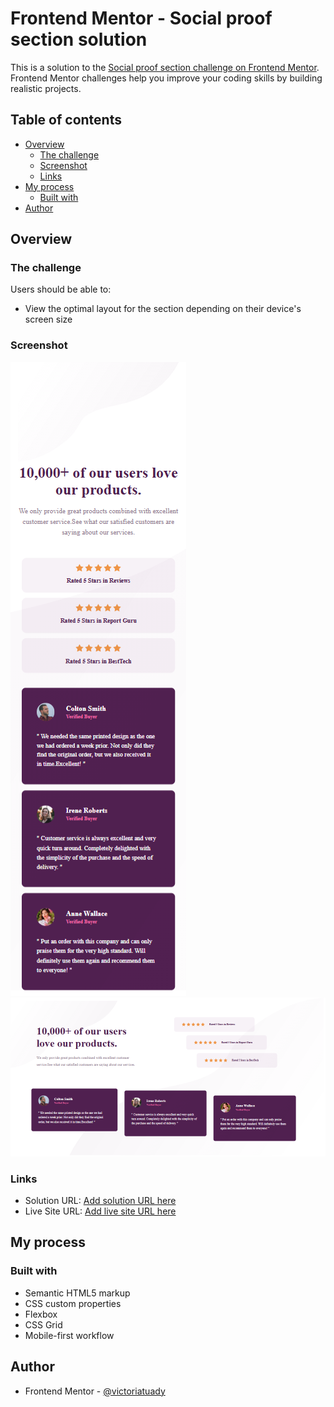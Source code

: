 # Frontend Mentor - Social proof section solution

This is a solution to the [Social proof section challenge on Frontend Mentor](https://www.frontendmentor.io/challenges/social-proof-section-6e0qTv_bA). Frontend Mentor challenges help you improve your coding skills by building realistic projects.

## Table of contents

- [Overview](#overview)
  - [The challenge](#the-challenge)
  - [Screenshot](#screenshot)
  - [Links](#links)
- [My process](#my-process)
  - [Built with](#built-with)
- [Author](#author)

## Overview

### The challenge

Users should be able to:

- View the optimal layout for the section depending on their device's screen size

### Screenshot

![mobile view](design/mobile-view.png)
![desktopview](design/desktop-view.png)

### Links

- Solution URL: [Add solution URL here]([https://your-solution-url.com](https://github.com/victoriatuady/social-proof.git))
- Live Site URL: [Add live site URL here]([https://your-live-site-url.com](https://victoriatuady.github.io/social-proof/))

## My process

### Built with

- Semantic HTML5 markup
- CSS custom properties
- Flexbox
- CSS Grid
- Mobile-first workflow

## Author

- Frontend Mentor - [@victoriatuady](https://www.frontendmentor.io/profile/victoriatuady)
